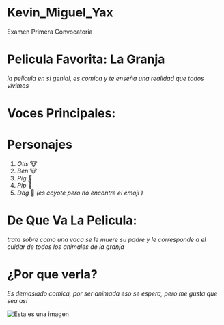 # Kevin_Miguel_Yax
 Examen Primera Convocatoria

# Pelicula Favorita: La Granja
*la pelicula en si genial, es comica y te enseña una realidad que todos vivimos*

# Voces Principales:

# Personajes
1. *Otis* :cow:
2. *Ben*  :cow:
3. *Pig :pig2:*
4. *Pip* :rat:
5. *Dag* :wolf: *(es coyote pero no encontre el emoji )*

# De Que Va La Pelicula:
*trata sobre como una vaca se le muere su padre y le corresponde a el cuidar de todos los animales de la granja*

# ¿Por que verla?
*Es demasiado comica, por ser animada eso se espera, pero me gusta que sea asi*

![Esta es una imagen](https://myoctocat.com/assets/images/base-octocat.svg)